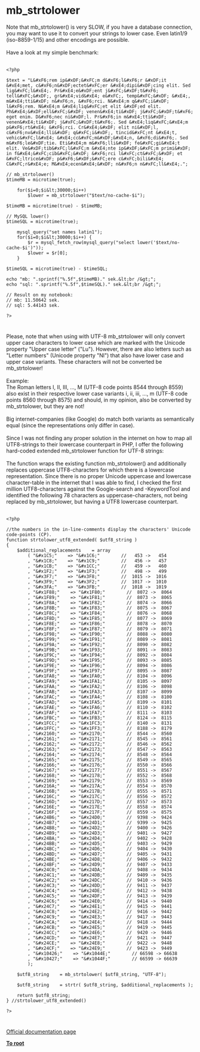 # mb_strtolower



Note that mb_strtolower() is very SLOW, if you have a database connection, you may want to use it to convert your strings to lower case. Even latin1/9 (iso-8859-1/15) and other encodings are possible.<br><br>Have a look at my simple benchmark:<br><br>

```
<?php

$text = "L&#xF6;rem ip&#xDF;&#xFC;m d&#xF6;l&#xF6;r &#xDF;it &#xE4;met, c&#xF6;n&#xDF;ectet&#xFC;er &#xE4;dipi&#xDF;cing elit. Sed lig&#xFC;l&#xE4;. Pr&#xE4;e&#xDF;ent j&#xFC;&#xDF;t&#xF6; tell&#xFC;&#xDF;, gr&#xE4;vid&#xE4; e&#xFC;, temp&#xFC;&#xDF; &#xE4;, m&#xE4;tti&#xDF; n&#xF6;n, &#xF6;rci. N&#xE4;m q&#xFC;i&#xDF; l&#xF6;rem. N&#xE4;m &#xE4;liq&#xFC;et elit &#xDF;ed elit. Ph&#xE4;&#xDF;ell&#xFC;&#xDF; venen&#xE4;ti&#xDF; j&#xFC;&#xDF;t&#xF6; eget enim. D&#xF6;nec ni&#xDF;l. Pr&#xF6;in m&#xE4;tti&#xDF; venen&#xE4;ti&#xDF; j&#xFC;&#xDF;t&#xF6;. Sed &#xE4;liq&#xFC;&#xE4;m p&#xF6;rt&#xE4; &#xF6;rci. Cr&#xE4;&#xDF; elit ni&#xDF;l, c&#xF6;nv&#xE4;lli&#xDF; q&#xFC;i&#xDF;, tincid&#xFC;nt &#xE4;t, vehic&#xFC;l&#xE4; &#xE4;cc&#xFC;m&#xDF;&#xE4;n, &#xF6;di&#xF6;. Sed m&#xF6;le&#xDF;tie. Eti&#xE4;m m&#xF6;lli&#xDF; fe&#xFC;gi&#xE4;t elit. Ve&#xDF;tib&#xFC;l&#xFC;m &#xE4;nte ip&#xDF;&#xFC;m primi&#xDF; in f&#xE4;&#xFC;cib&#xFC;&#xDF; &#xF6;rci l&#xFC;ct&#xFC;&#xDF; et &#xFC;ltrice&#xDF; p&#xF6;&#xDF;&#xFC;ere c&#xFC;bili&#xE4; C&#xFC;r&#xE4;e; M&#xE4;ecen&#xE4;&#xDF; n&#xF6;n n&#xFC;ll&#xE4;.";

// mb_strtolower()
$timeMB = microtime(true);     
              
    for($i=0;$i&lt;30000;$i++) 
        $lower = mb_strtolower("$text/no-cache-$i");

$timeMB = microtime(true) - $timeMB;

// MySQL lower()
$timeSQL = microtime(true);    

    mysql_query("set names latin1");               
    for($i=0;$i&lt;30000;$i++) { 
        $r = mysql_fetch_row(mysql_query("select lower('$text/no-cache-$i')"));
        $lower = $r[0];
    }

$timeSQL = microtime(true) - $timeSQL;

echo "mb: ".sprintf("%.5f",$timeMB)." sek.&lt;br /&gt;";
echo "sql: ".sprintf("%.5f",$timeSQL)." sek.&lt;br /&gt;";

// Result on my notebook:
// mb: 11.50642 sek.
// sql: 5.44143 sek.

?>
```
  

#

Please, note that when using with UTF-8 mb_strtolower will only convert upper case characters to lower case which are marked with the Unicode property "Upper case letter" ("Lu"). However, there are also letters such as "Letter numbers" (Unicode property "Nl") that also have lower case and upper case variants. These characters will not be converted be mb_strtolower!<br><br>Example:<br>The Roman letters &#x2160;, &#x2161;, &#x2162;, ..., &#x216F; (UTF-8 code points 8544 through 8559) also exist in their respective lower case variants &#x2170;, &#x2171;, &#x2172;, ..., &#x217F; (UTF-8 code points 8560 through 8575) and should, in my opinion, also be converted by mb_strtolower, but they are not!<br><br>Big internet-companies (like Google) do match both variants as semantically equal (since the representations only differ in case).<br><br>Since I was not finding any proper solution in the internet on how to map all UTF8-strings to their lowercase counterpart in PHP, I offer the following hard-coded extended mb_strtolower function for UTF-8 strings:<br><br>The function wraps the existing function mb_strtolower() and additionally replaces uppercase UTF8-characters for which there is a lowercase representation. Since there is no proper Unicode uppercase and lowercase character-table in the internet that I was able to find, I checked the first million UTF8-characters against the Google-search and -KeywordTool and identified the following 78 characters as uppercase-characters, not being replaced by mb_strtolower, but having a UTF8 lowercase counterpart.<br><br>

```
<?php

//the numbers in the in-line-comments display the characters' Unicode code-points (CP).
function strtolower_utf8_extended( $utf8_string )
{
    $additional_replacements    = array
        ( "&#x1C5;"    => "&#x1C6;"        //   453 ->   454
        , "&#x1C8;"    => "&#x1C9;"        //   456 ->   457
        , "&#x1CB;"    => "&#x1CC;"        //   459 ->   460
        , "&#x1F2;"    => "&#x1F3;"        //   498 ->   499
        , "&#x3F7;"    => "&#x3F8;"        //  1015 ->  1016
        , "&#x3F9;"    => "&#x3F2;"        //  1017 ->  1010
        , "&#x3FA;"    => "&#x3FB;"        //  1018 ->  1019
        , "&#x1F88;"    => "&#x1F80;"        //  8072 ->  8064
        , "&#x1F89;"    => "&#x1F81;"        //  8073 ->  8065
        , "&#x1F8A;"    => "&#x1F82;"        //  8074 ->  8066
        , "&#x1F8B;"    => "&#x1F83;"        //  8075 ->  8067
        , "&#x1F8C;"    => "&#x1F84;"        //  8076 ->  8068
        , "&#x1F8D;"    => "&#x1F85;"        //  8077 ->  8069
        , "&#x1F8E;"    => "&#x1F86;"        //  8078 ->  8070
        , "&#x1F8F;"    => "&#x1F87;"        //  8079 ->  8071
        , "&#x1F98;"    => "&#x1F90;"        //  8088 ->  8080
        , "&#x1F99;"    => "&#x1F91;"        //  8089 ->  8081
        , "&#x1F9A;"    => "&#x1F92;"        //  8090 ->  8082
        , "&#x1F9B;"    => "&#x1F93;"        //  8091 ->  8083
        , "&#x1F9C;"    => "&#x1F94;"        //  8092 ->  8084
        , "&#x1F9D;"    => "&#x1F95;"        //  8093 ->  8085
        , "&#x1F9E;"    => "&#x1F96;"        //  8094 ->  8086
        , "&#x1F9F;"    => "&#x1F97;"        //  8095 ->  8087
        , "&#x1FA8;"    => "&#x1FA0;"        //  8104 ->  8096
        , "&#x1FA9;"    => "&#x1FA1;"        //  8105 ->  8097
        , "&#x1FAA;"    => "&#x1FA2;"        //  8106 ->  8098
        , "&#x1FAB;"    => "&#x1FA3;"        //  8107 ->  8099
        , "&#x1FAC;"    => "&#x1FA4;"        //  8108 ->  8100
        , "&#x1FAD;"    => "&#x1FA5;"        //  8109 ->  8101
        , "&#x1FAE;"    => "&#x1FA6;"        //  8110 ->  8102
        , "&#x1FAF;"    => "&#x1FA7;"        //  8111 ->  8103
        , "&#x1FBC;"    => "&#x1FB3;"        //  8124 ->  8115
        , "&#x1FCC;"    => "&#x1FC3;"        //  8140 ->  8131
        , "&#x1FFC;"    => "&#x1FF3;"        //  8188 ->  8179
        , "&#x2160;"    => "&#x2170;"        //  8544 ->  8560
        , "&#x2161;"    => "&#x2171;"        //  8545 ->  8561
        , "&#x2162;"    => "&#x2172;"        //  8546 ->  8562
        , "&#x2163;"    => "&#x2173;"        //  8547 ->  8563
        , "&#x2164;"    => "&#x2174;"        //  8548 ->  8564
        , "&#x2165;"    => "&#x2175;"        //  8549 ->  8565
        , "&#x2166;"    => "&#x2176;"        //  8550 ->  8566
        , "&#x2167;"    => "&#x2177;"        //  8551 ->  8567
        , "&#x2168;"    => "&#x2178;"        //  8552 ->  8568
        , "&#x2169;"    => "&#x2179;"        //  8553 ->  8569
        , "&#x216A;"    => "&#x217A;"        //  8554 ->  8570
        , "&#x216B;"    => "&#x217B;"        //  8555 ->  8571
        , "&#x216C;"    => "&#x217C;"        //  8556 ->  8572
        , "&#x216D;"    => "&#x217D;"        //  8557 ->  8573
        , "&#x216E;"    => "&#x217E;"        //  8558 ->  8574
        , "&#x216F;"    => "&#x217F;"        //  8559 ->  8575
        , "&#x24B6;"    => "&#x24D0;"        //  9398 ->  9424
        , "&#x24B7;"    => "&#x24D1;"        //  9399 ->  9425
        , "&#x24B8;"    => "&#x24D2;"        //  9400 ->  9426
        , "&#x24B9;"    => "&#x24D3;"        //  9401 ->  9427
        , "&#x24BA;"    => "&#x24D4;"        //  9402 ->  9428
        , "&#x24BB;"    => "&#x24D5;"        //  9403 ->  9429
        , "&#x24BC;"    => "&#x24D6;"        //  9404 ->  9430
        , "&#x24BD;"    => "&#x24D7;"        //  9405 ->  9431
        , "&#x24BE;"    => "&#x24D8;"        //  9406 ->  9432
        , "&#x24BF;"    => "&#x24D9;"        //  9407 ->  9433
        , "&#x24C0;"    => "&#x24DA;"        //  9408 ->  9434
        , "&#x24C1;"    => "&#x24DB;"        //  9409 ->  9435
        , "&#x24C2;"    => "&#x24DC;"        //  9410 ->  9436
        , "&#x24C3;"    => "&#x24DD;"        //  9411 ->  9437
        , "&#x24C4;"    => "&#x24DE;"        //  9412 ->  9438
        , "&#x24C5;"    => "&#x24DF;"        //  9413 ->  9439
        , "&#x24C6;"    => "&#x24E0;"        //  9414 ->  9440
        , "&#x24C7;"    => "&#x24E1;"        //  9415 ->  9441
        , "&#x24C8;"    => "&#x24E2;"        //  9416 ->  9442
        , "&#x24C9;"    => "&#x24E3;"        //  9417 ->  9443
        , "&#x24CA;"    => "&#x24E4;"        //  9418 ->  9444
        , "&#x24CB;"    => "&#x24E5;"        //  9419 ->  9445
        , "&#x24CC;"    => "&#x24E6;"        //  9420 ->  9446
        , "&#x24CD;"    => "&#x24E7;"        //  9421 ->  9447
        , "&#x24CE;"    => "&#x24E8;"        //  9422 ->  9448
        , "&#x24CF;"    => "&#x24E9;"        //  9423 ->  9449
        , "&#x10426;"    => "&#x1044E;"        // 66598 -> 66638
        , "&#x10427;"    => "&#x1044F;"        // 66599 -> 66639
        );
    
    $utf8_string    = mb_strtolower( $utf8_string, "UTF-8");
    
    $utf8_string    = strtr( $utf8_string, $additional_replacements );
    
    return $utf8_string;
} //strtolower_utf8_extended()

?>
```
  

#

[Official documentation page](https://www.php.net/manual/en/function.mb-strtolower.php)

**[To root](/README.md)**